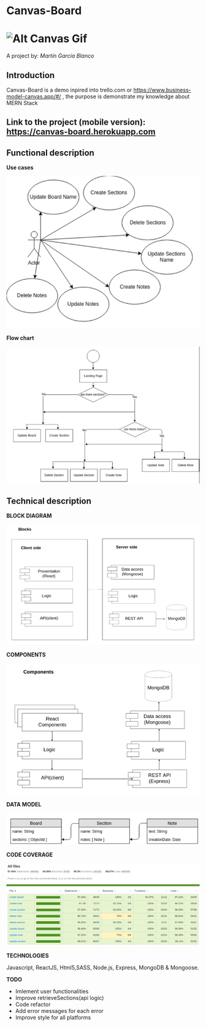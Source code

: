 # Canvas-Board

# ![Alt Canvas Gif](https://media.giphy.com/media/RN2aKmBRjE1c1jGdUz/giphy.gif)

A project by:
*Martín García Blanco*

## Introduction

Canvas-Board is a demo inpired into trello.com or  https://www.business-model-canvas.app/#/ , the purpose is demonstrate my knowledge about MERN Stack

## Link to the project (mobile version): https://canvas-board.herokuapp.com



## Functional description


**Use cases**

![Alt Use cases](./canvas-doc/images/use-cases.png)

**Flow chart**

![Alt Flow chart](./canvas-doc/images/flow-chart.png)


## Technical description


**BLOCK DIAGRAM**

![Alt block diagram](./canvas-doc/images/blocks.png)

**COMPONENTS**

![Alt components](./canvas-doc/images/components.png)

**DATA MODEL**

![Alt Data model](./canvas-doc/images/data-model.png)

**CODE COVERAGE**

![Alt Api coverage](./canvas-doc/images/api-coverage.png)



**TECHNOLOGIES**

Javascript, ReactJS, Html5,SASS, Node.js, Express, MongoDB & Mongoose.


**TODO**
* Imlement user functionalities
* Improve retrieveSections(api logic)
* Code refactor
* Add error messages for each error
* Improve style for all platforms

